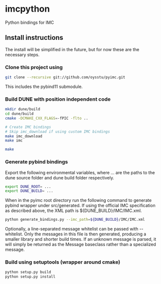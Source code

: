 # imcpython
Python bindings for IMC

## Install instructions
The install will be simplified in the future, but for now these are the necessary steps.


### Clone this project using
```bash
git clone --recursive git://github.com/oysstu/pyimc.git
```
This includes the pybind11 submodule.

### Build DUNE with position independent code
```bash
mkdir dune/build
cd dune/build
cmake -DCMAKE_CXX_FLAGS=-fPIC -flto ..

# Create IMC bindings
# Skip imc_download if using custom IMC bindings
make imc_download
make imc

make
```

### Generate pybind bindings
Export the following environmental variables, where ... are the paths to the dune source folder and dune build folder respectively.
```bash
export DUNE_ROOT= ...
export DUNE_BUILD= ...
```

When in the pyimc root directory run the following command to generate pybind wrapper under src/generated. If using the official IMC specification as described above, the XML path is ${DUNE_BUILD}/IMC/IMC.xml.

```bash
python generate_bindings.py --imc_path=${DUNE_BUILD}/IMC/IMC.xml
```

Optionally, a line-separated message whitelist can be passed with --whitelist.
Only the messages in this file is then generated, producing a smaller library and shorter build times. 
If an unknown message is parsed, it will simply be returned as the Message baseclass rather than a specialized message.

### Build using setuptools (wrapper around cmake)

```bash
python setup.py build
python setup.py install
```
